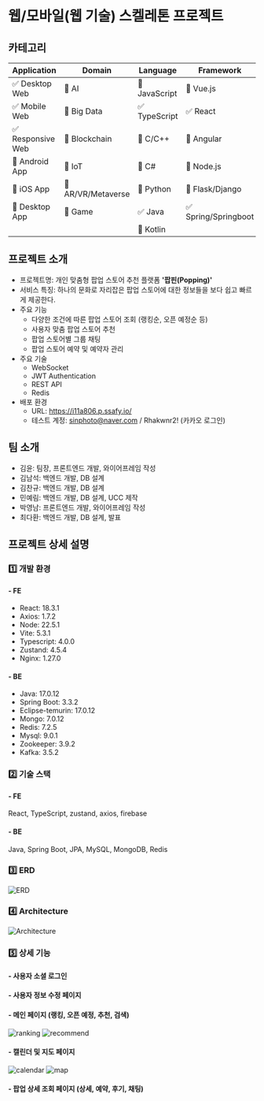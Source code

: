 # 웹/모바일(웹 기술) 스켈레톤 프로젝트

## 카테고리

| Application | Domain | Language | Framework |
| ---- | ---- | ---- | ---- |
| :white_check_mark: Desktop Web | :black_square_button: AI | :black_square_button: JavaScript | :black_square_button: Vue.js |
| :white_check_mark: Mobile Web | :black_square_button: Big Data | :white_check_mark: TypeScript | :white_check_mark: React |
| :white_check_mark: Responsive Web | :black_square_button: Blockchain | :black_square_button: C/C++ | :black_square_button: Angular |
| :black_square_button: Android App | :black_square_button: IoT | :black_square_button: C# | :black_square_button: Node.js |
| :black_square_button: iOS App | :black_square_button: AR/VR/Metaverse | :black_square_button: Python | :black_square_button: Flask/Django |
| :black_square_button: Desktop App | :black_square_button: Game | :white_check_mark: Java | :white_check_mark: Spring/Springboot |
| | | :black_square_button: Kotlin | |

<!-- 필수 항목 -->

## 프로젝트 소개

* 프로젝트명: 개인 맞춤형 팝업 스토어 추천 플랫폼 **'팝핀(Popping)'**
* 서비스 특징: 하나의 문화로 자리잡은 팝업 스토어에 대한 정보들을 보다 쉽고 빠르게 제공한다.
* 주요 기능
  - 다양한 조건에 따른 팝업 스토어 조회 (랭킹순, 오픈 예정순 등)
  - 사용자 맞춤 팝업 스토어 추천
  - 팝업 스토어별 그룹 채팅
  - 팝업 스토어 예약 및 예약자 관리
* 주요 기술
  - WebSocket
  - JWT Authentication
  - REST API
  - Redis
* 배포 환경
  - URL: https://i11a806.p.ssafy.io/
  - 테스트 계정: sinphoto@naver.com / Rhakwnr2! (카카오 로그인)

## 팀 소개
* 김윤: 팀장, 프론트엔드 개발, 와이어프레임 작성
* 김남석: 백엔드 개발, DB 설계
* 김찬규: 백엔드 개발, DB 설계
* 민예림: 백엔드 개발, DB 설계, UCC 제작
* 박영남: 프론트엔드 개발, 와이어프레임 작성
* 최다환: 백엔드 개발, DB 설계, 발표

## 프로젝트 상세 설명
### 1️⃣ 개발 환경
#### - FE
- React: 18.3.1
- Axios: 1.7.2
- Node: 22.5.1
- Vite: 5.3.1
- Typescript: 4.0.0
- Zustand: 4.5.4
- Nginx: 1.27.0
#### - BE
- Java: 17.0.12
- Spring Boot: 3.3.2
- Eclipse-temurin: 17.0.12
- Mongo: 7.0.12
- Redis: 7.2.5
- Mysql: 9.0.1
- Zookeeper: 3.9.2
- Kafka: 3.5.2

### 2️⃣ 기술 스택
#### - FE
React, TypeScript, zustand, axios, firebase
#### - BE
Java, Spring Boot, JPA, MySQL, MongoDB, Redis

### 3️⃣ ERD
![ERD](https://lab.ssafy.com/s11-webmobile1-sub2/S11P12A806/-/raw/dev/img/ERD.png)

### 4️⃣ Architecture
![Architecture](https://lab.ssafy.com/s11-webmobile1-sub2/S11P12A806/-/raw/dev/img/Architecture.png)

### 5️⃣ 상세 기능
#### - 사용자 소셜 로그인
#### - 사용자 정보 수정 페이지
#### - 메인 페이지 (랭킹, 오픈 예정, 추천, 검색)
![ranking](https://lab.ssafy.com/s11-webmobile1-sub2/S11P12A806/-/raw/dev/img/phone_%EB%9E%AD%ED%82%B9.png)
![recommend](https://lab.ssafy.com/s11-webmobile1-sub2/S11P12A806/-/raw/dev/img/phone_%EC%B6%94%EC%B2%9C.png)
#### - 캘린더 및 지도 페이지
![calendar](https://lab.ssafy.com/s11-webmobile1-sub2/S11P12A806/-/raw/dev/img/phone_%EC%BA%98%EB%A6%B0%EB%8D%94.png?ref_type=heads)
![map](https://lab.ssafy.com/s11-webmobile1-sub2/S11P12A806/-/raw/dev/img/phone_%EC%A7%80%EB%8F%84.png?ref_type=heads)
#### - 팝업 상세 조회 페이지 (상세, 예약, 후기, 채팅)
